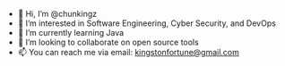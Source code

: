 - 👋 Hi, I’m @chunkingz
- 👀 I’m interested in Software Engineering, Cyber Security, and DevOps
- 🌱 I’m currently learning Java
- 💞️ I’m looking to collaborate on open source tools
- 📫 You can reach me via email: kingstonfortune@gmail.com

<!---
chunkingz/chunkingz is a ✨ special ✨ repository because its `README.md` (this file) appears on your GitHub profile.
You can click the Preview link to take a look at your changes.
--->
